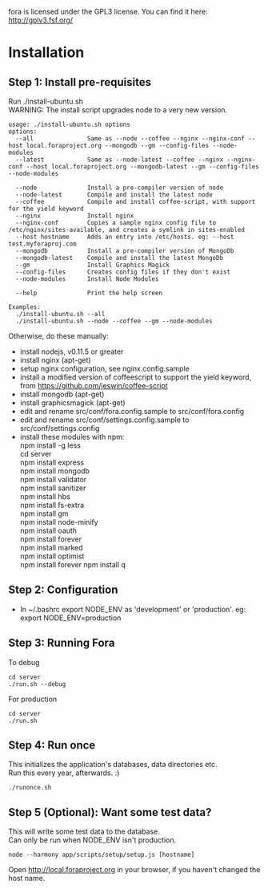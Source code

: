 fora is licensed under the GPL3 license.
You can find it here: http://gplv3.fsf.org/


Installation
============

Step 1: Install pre-requisites
------------------------------
Run ./install-ubuntu.sh  
WARNING: The install script upgrades node to a very new version.

```
usage: ./install-ubuntu.sh options
options:
  --all               Same as --node --coffee --nginx --nginx-conf --host local.foraproject.org --mongodb --gm --config-files --node-modules
  --latest            Same as --node-latest --coffee --nginx --nginx-conf --host local.foraproject.org --mongodb-latest --gm --config-files --node-modules

  --node              Install a pre-compiler version of node
  --node-latest       Compile and install the latest node
  --coffee            Compile and install coffee-script, with support for the yield keyword
  --nginx             Install nginx
  --nginx-conf        Copies a sample nginx config file to /etc/nginx/sites-available, and creates a symlink in sites-enabled
  --host hostname     Adds an entry into /etc/hosts. eg: --host test.myforaproj.com
  --mongodb           Install a pre-compiler version of MongoDb
  --mongodb-latest    Compile and install the latest MongoDb  
  --gm                Install Graphics Magick
  --config-files      Creates config files if they don't exist
  --node-modules      Install Node Modules

  --help              Print the help screen

Examples:
  ./install-ubuntu.sh --all
  ./install-ubuntu.sh --node --coffee --gm --node-modules
```

Otherwise, do these manually:
- install nodejs, v0.11.5 or greater
- install nginx (apt-get)
- setup nginx configuration, see nginx.config.sample
- install a modified version of coffeescript to support the yield keyword, from https://github.com/jeswin/coffee-script
- install mongodb (apt-get)
- install graphicsmagick (apt-get)
- edit and rename src/conf/fora.config.sample to src/conf/fora.config
- edit and rename src/conf/settings.config.sample to src/conf/settings.config
- install these modules with npm:  
    npm install -g less     
    cd server  
    npm install express  
    npm install mongodb  
    npm install validator  
    npm install sanitizer  
    npm install hbs  
    npm install fs-extra  
    npm install gm  
    npm install node-minify  
    npm install oauth  
    npm install forever  
    npm install marked  
    npm install optimist  
    npm install forever 
    npm install q

Step 2: Configuration
---------------------
- In ~/.bashrc export NODE_ENV as 'development' or 'production'. eg: export NODE_ENV=production

Step 3: Running Fora
--------------------
To debug
```
cd server
./run.sh --debug
```

For production
```
cd server
./run.sh
```

Step 4: Run once
----------------
This initializes the application's databases, data directories etc.  
Run this every year, afterwards. :)
```
./runonce.sh
```

Step 5 (Optional): Want some test data?
-------------------------------------
This will write some test data to the database.  
Can only be run when NODE_ENV isn't production.  
```
node --harmony app/scripts/setup/setup.js [hostname]
```

Open http://local.foraproject.org in your browser, if you haven't changed the host name. 

